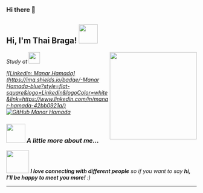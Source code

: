 ### Hi there 👋
<h2> Hi, I'm Thai Braga! <img src="https://media.giphy.com/media/mGcNjsfWAjY5AEZNw6/giphy.gif" width="50"></h2>
<img align='right' src="https://media.giphy.com/media/ieyl9zmCjO4b4t6qoY/giphy.gif" width="230">
<p><em>Study at <a href="https://www.fci.bu.edu.eg/en/index.php"></a><img src="https://media.giphy.com/media/fYSnHlufseco8Fh93Z/giphy.gif" width="30">

[![Linkedin: Manar Hamada](https://img.shields.io/badge/-Manar Hamada-blue?style=flat-square&logo=Linkedin&logoColor=white&link=https://www.linkedin.com/in/manar-hamada-42bb0921a/)](https://www.linkedin.com/in/manar-hamada-42bb0921a/)
[![GitHub Manar Hamada](https://img.shields.io/github/followers/thaiane?label=follow&style=social)](https://github.com/Manar20575)


### <img src="https://media.giphy.com/media/VgCDAzcKvsR6OM0uWg/giphy.gif" width="50"> A little more about me...  

<img src="https://media.giphy.com/media/LnQjpWaON8nhr21vNW/giphy.gif" width="60"> <em><b>I love connecting with different people</b> so if you want to say <b>hi, I'll be happy to meet you more!</b> :)</em>

---
